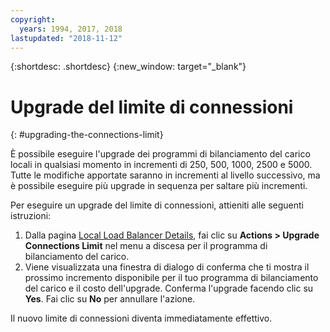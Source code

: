 ```yaml
---
copyright:
  years: 1994, 2017, 2018
lastupdated: "2018-11-12"
---
```


{:shortdesc: .shortdesc}
{:new_window: target="_blank"}

# Upgrade del limite di connessioni
{: #upgrading-the-connections-limit}

È possibile eseguire l'upgrade dei programmi di bilanciamento del carico locali in qualsiasi momento in incrementi di 250, 500, 1000, 2500 e 5000. Tutte le modifiche apportate saranno in incrementi al livello successivo, ma è possibile eseguire più upgrade in sequenza per saltare più incrementi. 

Per eseguire un upgrade del limite di connessioni, attieniti alle seguenti istruzioni:

1. Dalla pagina [Local Load Balancer Details](/docs/infrastructure/local-load-balancer?topic=local-load-balancer-viewing-local-load-balancer-details), fai clic su **Actions > Upgrade Connections Limit** nel menu a discesa per il programma di bilanciamento del carico.
2. Viene visualizzata una finestra di dialogo di conferma che ti mostra il prossimo incremento disponibile per il tuo programma di bilanciamento del carico e il costo dell'upgrade. Conferma l'upgrade facendo clic su **Yes**. Fai clic su **No** per annullare l'azione.

Il nuovo limite di connessioni diventa immediatamente effettivo.
